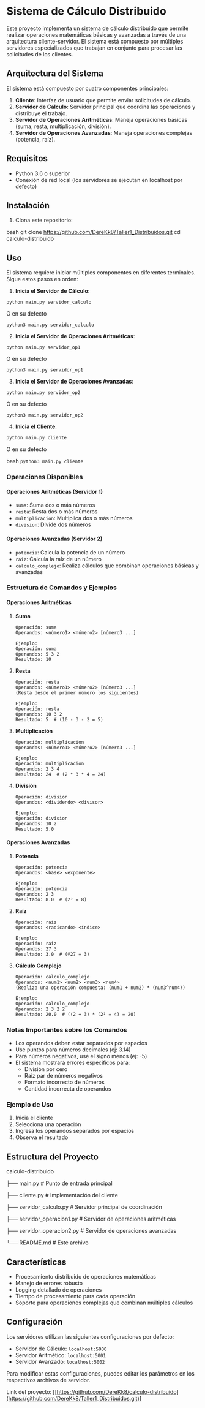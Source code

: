 # Sistema de Cálculo Distribuido

Este proyecto implementa un sistema de cálculo distribuido que permite realizar operaciones matemáticas básicas y avanzadas a través de una arquitectura cliente-servidor. El sistema está compuesto por múltiples servidores especializados que trabajan en conjunto para procesar las solicitudes de los clientes.

## Arquitectura del Sistema

El sistema está compuesto por cuatro componentes principales:

1. **Cliente**: Interfaz de usuario que permite enviar solicitudes de cálculo.
2. **Servidor de Cálculo**: Servidor principal que coordina las operaciones y distribuye el trabajo.
3. **Servidor de Operaciones Aritméticas**: Maneja operaciones básicas (suma, resta, multiplicación, división).
4. **Servidor de Operaciones Avanzadas**: Maneja operaciones complejas (potencia, raíz).

## Requisitos

- Python 3.6 o superior
- Conexión de red local (los servidores se ejecutan en localhost por defecto)

## Instalación

1. Clona este repositorio:

bash
git clone https://github.com/DereKk8/Taller1_Distribuidos.git
cd calculo-distribuido

## Uso

El sistema requiere iniciar múltiples componentes en diferentes terminales. Sigue estos pasos en orden:

1. **Inicia el Servidor de Cálculo**:
   
`python main.py servidor_calculo`

O en su defecto 

`python3 main.py servidor_calculo`

2. **Inicia el Servidor de Operaciones Aritméticas**:

`python main.py servidor_op1`

O en su defecto 

`python3 main.py servidor_op1`

3. **Inicia el Servidor de Operaciones Avanzadas**:
   
`python main.py servidor_op2`

O en su defecto 

`python3 main.py servidor_op2`

4. **Inicia el Cliente**:
   
`python main.py cliente`

O en su defecto 

bash
`python3 main.py cliente`


### Operaciones Disponibles

#### Operaciones Aritméticas (Servidor 1)
- `suma`: Suma dos o más números
- `resta`: Resta dos o más números
- `multiplicacion`: Multiplica dos o más números
- `division`: Divide dos números

#### Operaciones Avanzadas (Servidor 2)
- `potencia`: Calcula la potencia de un número
- `raiz`: Calcula la raíz de un número
- `calculo_complejo`: Realiza cálculos que combinan operaciones básicas y avanzadas

### Estructura de Comandos y Ejemplos

#### Operaciones Aritméticas

1. **Suma**
   ```
   Operación: suma
   Operandos: <número1> <número2> [número3 ...]
   
   Ejemplo:
   Operación: suma
   Operandos: 5 3 2
   Resultado: 10
   ```

2. **Resta**
   ```
   Operación: resta
   Operandos: <número1> <número2> [número3 ...]
   (Resta desde el primer número los siguientes)
   
   Ejemplo:
   Operación: resta
   Operandos: 10 3 2
   Resultado: 5  # (10 - 3 - 2 = 5)
   ```

3. **Multiplicación**
   ```
   Operación: multiplicacion
   Operandos: <número1> <número2> [número3 ...]
   
   Ejemplo:
   Operación: multiplicacion
   Operandos: 2 3 4
   Resultado: 24  # (2 * 3 * 4 = 24)
   ```

4. **División**
   ```
   Operación: division
   Operandos: <dividendo> <divisor>
   
   Ejemplo:
   Operación: division
   Operandos: 10 2
   Resultado: 5.0
   ```

#### Operaciones Avanzadas

1. **Potencia**
   ```
   Operación: potencia
   Operandos: <base> <exponente>
   
   Ejemplo:
   Operación: potencia
   Operandos: 2 3
   Resultado: 8.0  # (2³ = 8)
   ```

2. **Raíz**
   ```
   Operación: raiz
   Operandos: <radicando> <índice>
   
   Ejemplo:
   Operación: raiz
   Operandos: 27 3
   Resultado: 3.0  # (∛27 = 3)
   ```

3. **Cálculo Complejo**
   ```
   Operación: calculo_complejo
   Operandos: <num1> <num2> <num3> <num4>
   (Realiza una operación compuesta: (num1 + num2) * (num3^num4))
   
   Ejemplo:
   Operación: calculo_complejo
   Operandos: 2 3 2 2
   Resultado: 20.0  # ((2 + 3) * (2² = 4) = 20)
   ```

### Notas Importantes sobre los Comandos

- Los operandos deben estar separados por espacios
- Use puntos para números decimales (ej: 3.14)
- Para números negativos, use el signo menos (ej: -5)
- El sistema mostrará errores específicos para:
  - División por cero
  - Raíz par de números negativos
  - Formato incorrecto de números
  - Cantidad incorrecta de operandos

### Ejemplo de Uso
1. Inicia el cliente
2. Selecciona una operación
3. Ingresa los operandos separados por espacios
4. Observa el resultado

## Estructura del Proyecto
calculo-distribuido

├── main.py # Punto de entrada principal

├── cliente.py # Implementación del cliente

├── servidor_calculo.py # Servidor principal de coordinación

├── servidor_operacion1.py # Servidor de operaciones aritméticas

├── servidor_operacion2.py # Servidor de operaciones avanzadas

└── README.md # Este archivo


## Características

- Procesamiento distribuido de operaciones matemáticas
- Manejo de errores robusto
- Logging detallado de operaciones
- Tiempo de procesamiento para cada operación
- Soporte para operaciones complejas que combinan múltiples cálculos

## Configuración

Los servidores utilizan las siguientes configuraciones por defecto:
- Servidor de Cálculo: `localhost:5000`
- Servidor Aritmético: `localhost:5001`
- Servidor Avanzado: `localhost:5002`

Para modificar estas configuraciones, puedes editar los parámetros en los respectivos archivos de servidor.

Link del proyecto: [[https://github.com/DereKk8/calculo-distribuido](https://github.com/DereKk8/Taller1_Distribuidos.git)]
